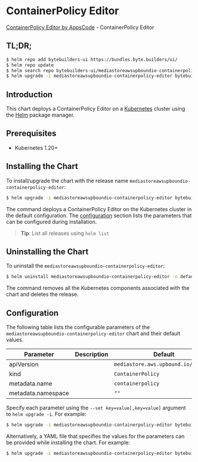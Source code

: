 # ContainerPolicy Editor

[ContainerPolicy Editor by AppsCode](https://byte.builders) - ContainerPolicy Editor

## TL;DR;

```bash
$ helm repo add bytebuilders-ui https://bundles.byte.builders/ui/
$ helm repo update
$ helm search repo bytebuilders-ui/mediastoreawsupboundio-containerpolicy-editor --version=v0.4.18
$ helm upgrade -i mediastoreawsupboundio-containerpolicy-editor bytebuilders-ui/mediastoreawsupboundio-containerpolicy-editor -n default --create-namespace --version=v0.4.18
```

## Introduction

This chart deploys a ContainerPolicy Editor on a [Kubernetes](http://kubernetes.io) cluster using the [Helm](https://helm.sh) package manager.

## Prerequisites

- Kubernetes 1.20+

## Installing the Chart

To install/upgrade the chart with the release name `mediastoreawsupboundio-containerpolicy-editor`:

```bash
$ helm upgrade -i mediastoreawsupboundio-containerpolicy-editor bytebuilders-ui/mediastoreawsupboundio-containerpolicy-editor -n default --create-namespace --version=v0.4.18
```

The command deploys a ContainerPolicy Editor on the Kubernetes cluster in the default configuration. The [configuration](#configuration) section lists the parameters that can be configured during installation.

> **Tip**: List all releases using `helm list`

## Uninstalling the Chart

To uninstall the `mediastoreawsupboundio-containerpolicy-editor`:

```bash
$ helm uninstall mediastoreawsupboundio-containerpolicy-editor -n default
```

The command removes all the Kubernetes components associated with the chart and deletes the release.

## Configuration

The following table lists the configurable parameters of the `mediastoreawsupboundio-containerpolicy-editor` chart and their default values.

|     Parameter      | Description |                    Default                     |
|--------------------|-------------|------------------------------------------------|
| apiVersion         |             | <code>mediastore.aws.upbound.io/v1beta1</code> |
| kind               |             | <code>ContainerPolicy</code>                   |
| metadata.name      |             | <code>containerpolicy</code>                   |
| metadata.namespace |             | <code>""</code>                                |


Specify each parameter using the `--set key=value[,key=value]` argument to `helm upgrade -i`. For example:

```bash
$ helm upgrade -i mediastoreawsupboundio-containerpolicy-editor bytebuilders-ui/mediastoreawsupboundio-containerpolicy-editor -n default --create-namespace --version=v0.4.18 --set apiVersion=mediastore.aws.upbound.io/v1beta1
```

Alternatively, a YAML file that specifies the values for the parameters can be provided while
installing the chart. For example:

```bash
$ helm upgrade -i mediastoreawsupboundio-containerpolicy-editor bytebuilders-ui/mediastoreawsupboundio-containerpolicy-editor -n default --create-namespace --version=v0.4.18 --values values.yaml
```
